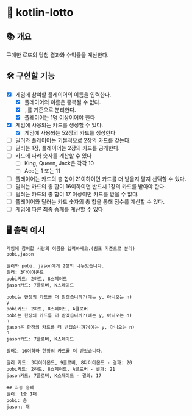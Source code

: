 # 🎰 kotlin-lotto

## 📚️ 개요

구매한 로또의 당첨 결과와 수익률을 계산한다.

## 🛠️ 구현할 기능
- [x] 게임에 참여할 플레이어의 이름을 입력한다.
  - [x] 플레이어의 이름은 중복될 수 없다.
  - [x] `,`를 기준으로 분리한다.
  - [x] 플레이어는 1명 이상이어야 한다
- [x] 게임에 사용되는 카드를 생성할 수 있다.
  - [x] 게임에 사용되는 52장의 카드를 생성한다
- [ ] 딜러와 플레이어는 기본적으로 2장의 카드를 갖는다.
- [ ] 딜러는 1장, 플레이어는 2장의 카드를 공개한다.
- [ ] 카드에 따라 숫자를 계산할 수 있다
  - [ ] King, Queen, Jack은 각각 10
  - [ ] Ace는 1 또는 11
- [ ] 플레이어는 카드의 총 합이 21이하이면 카드를 더 받을지 말지 선택할 수 있다.    
- [ ] 딜러는 카드의 총 합이 16이하이면 반드시 1장의 카드를 받아야 한다.
- [ ] 딜러는 카드의 총 합이 17 이상이면 카드를 받을 수 없다.
- [ ] 플레이어와 딜러는 카드 숫자의 총 합을 통해 점수를 계산할 수 있다.
- [ ] 게임에 따른 최종 승패를 계산할 수 있다

## 🖥️ 출력 예시


```
게임에 참여할 사람의 이름을 입력하세요.(쉼표 기준으로 분리)
pobi,jason

딜러와 pobi, jason에게 2장의 나누었습니다.
딜러: 3다이아몬드
pobi카드: 2하트, 8스페이드
jason카드: 7클로버, K스페이드

pobi는 한장의 카드를 더 받겠습니까?(예는 y, 아니오는 n)
y
pobi카드: 2하트, 8스페이드, A클로버
pobi는 한장의 카드를 더 받겠습니까?(예는 y, 아니오는 n)
n
jason은 한장의 카드를 더 받겠습니까?(예는 y, 아니오는 n)
n
jason카드: 7클로버, K스페이드

딜러는 16이하라 한장의 카드를 더 받았습니다.

딜러 카드: 3다이아몬드, 9클로버, 8다이아몬드 - 결과: 20
pobi카드: 2하트, 8스페이드, A클로버 - 결과: 21
jason카드: 7클로버, K스페이드 - 결과: 17

## 최종 승패
딜러: 1승 1패
pobi: 승 
jason: 패
```